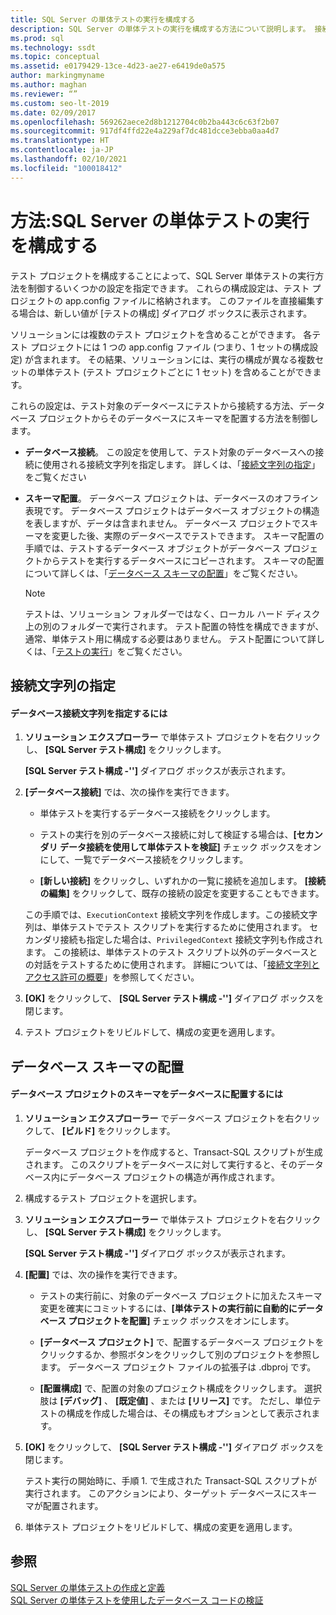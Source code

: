 ```yaml
---
title: SQL Server の単体テストの実行を構成する
description: SQL Server の単体テストの実行を構成する方法について説明します。 接続文字列を指定する方法とデータベース スキーマを配置する方法を確認します。
ms.prod: sql
ms.technology: ssdt
ms.topic: conceptual
ms.assetid: e0179429-13ce-4d23-ae27-e6419de0a575
author: markingmyname
ms.author: maghan
ms.reviewer: “”
ms.custom: seo-lt-2019
ms.date: 02/09/2017
ms.openlocfilehash: 569262aece2d8b1212704c0b2ba443c6c63f2b07
ms.sourcegitcommit: 917df4ffd22e4a229af7dc481dcce3ebba0aa4d7
ms.translationtype: HT
ms.contentlocale: ja-JP
ms.lasthandoff: 02/10/2021
ms.locfileid: "100018412"
---
```

# <a name="how-to-configure-sql-server-unit-test-execution"></a>方法:SQL Server の単体テストの実行を構成する

テスト プロジェクトを構成することによって、SQL Server 単体テストの実行方法を制御するいくつかの設定を指定できます。 これらの構成設定は、テスト プロジェクトの app.config ファイルに格納されます。 このファイルを直接編集する場合は、新しい値が [テストの構成] ダイアログ ボックスに表示されます。  
  
ソリューションには複数のテスト プロジェクトを含めることができます。 各テスト プロジェクトには 1 つの app.config ファイル (つまり、1 セットの構成設定) が含まれます。 その結果、ソリューションには、実行の構成が異なる複数セットの単体テスト (テスト プロジェクトごとに 1 セット) を含めることができます。  
  
これらの設定は、テスト対象のデータベースにテストから接続する方法、データベース プロジェクトからそのデータベースにスキーマを配置する方法を制御します。  
  
-   **データベース接続**。 この設定を使用して、テスト対象のデータベースへの接続に使用される接続文字列を指定します。 詳しくは、「[接続文字列の指定](#SpecifyConnectionStrings)」をご覧ください  
  
-   **スキーマ配置**。 データベース プロジェクトは、データベースのオフライン表現です。 データベース プロジェクトはデータベース オブジェクトの構造を表しますが、データは含まれません。 データベース プロジェクトでスキーマを変更した後、実際のデータベースでテストできます。 スキーマ配置の手順では、テストするデータベース オブジェクトがデータベース プロジェクトからテストを実行するデータベースにコピーされます。 スキーマの配置について詳しくは、「[データベース スキーマの配置](#DeployingDBSchema)」をご覧ください。  
  
    > [!NOTE]  
    > テストは、ソリューション フォルダーではなく、ローカル ハード ディスク上の別のフォルダーで実行されます。 テスト配置の特性を構成できますが、通常、単体テスト用に構成する必要はありません。 テスト配置について詳しくは、「[テストの実行](/previous-versions/visualstudio/visual-studio-2010/dd286680(v=vs.100))」をご覧ください。  
  
## <a name="specify-connection-strings"></a><a name="SpecifyConnectionStrings"></a>接続文字列の指定  
  
#### <a name="to-specify-database-connection-strings"></a>データベース接続文字列を指定するには  
  
1.  **ソリューション エクスプローラー** で単体テスト プロジェクトを右クリックし、 **[SQL Server テスト構成]** をクリックします。  
  
    **[SQL Server テスト構成 -'<projectname>']** ダイアログ ボックスが表示されます。  
  
2.  **[データベース接続]** では、次の操作を実行できます。  
  
    -   単体テストを実行するデータベース接続をクリックします。  
  
    -   テストの実行を別のデータベース接続に対して検証する場合は、**[セカンダリ データ接続を使用して単体テストを検証]** チェック ボックスをオンにして、一覧でデータベース接続をクリックします。  
  
    -   **[新しい接続]** をクリックし、いずれかの一覧に接続を追加します。 **[接続の編集]** をクリックして、既存の接続の設定を変更することもできます。  
  
    この手順では、`ExecutionContext` 接続文字列を作成します。この接続文字列は、単体テストでテスト スクリプトを実行するために使用されます。 セカンダリ接続も指定した場合は、`PrivilegedContext` 接続文字列も作成されます。 この接続は、単体テストのテスト スクリプト以外のデータベースとの対話をテストするために使用されます。 詳細については、「[接続文字列とアクセス許可の概要](../ssdt/overview-of-connection-strings-and-permissions.md)」を参照してください。  
  
3.  **[OK]** をクリックして、 **[SQL Server テスト構成 -'<projectname>']** ダイアログ ボックスを閉じます。  
  
4.  テスト プロジェクトをリビルドして、構成の変更を適用します。  
  
## <a name="deploy-a-database-schema"></a><a name="DeployingDBSchema"></a>データベース スキーマの配置  
  
#### <a name="to-deploy-to-a-database-the-schema-of-a-database-project"></a>データベース プロジェクトのスキーマをデータベースに配置するには  
  
1.  **ソリューション エクスプローラー** でデータベース プロジェクトを右クリックして、 **[ビルド]** をクリックします。  
  
    データベース プロジェクトを作成すると、Transact\-SQL スクリプトが生成されます。 このスクリプトをデータベースに対して実行すると、そのデータベース内にデータベース プロジェクトの構造が再作成されます。  
  
2.  構成するテスト プロジェクトを選択します。  
  
3.  **ソリューション エクスプローラー** で単体テスト プロジェクトを右クリックし、 **[SQL Server テスト構成]** をクリックします。  
  
    **[SQL Server テスト構成 -'<projectname>']** ダイアログ ボックスが表示されます。  
  
4.  **[配置]** では、次の操作を実行できます。  
  
    -   テストの実行前に、対象のデータベース プロジェクトに加えたスキーマ変更を確実にコミットするには、**[単体テストの実行前に自動的にデータベース プロジェクトを配置]** チェック ボックスをオンにします。  
  
    -   **[データベース プロジェクト]** で、配置するデータベース プロジェクトをクリックするか、参照ボタンをクリックして別のプロジェクトを参照します。 データベース プロジェクト ファイルの拡張子は .dbproj です。  
  
    -   **[配置構成]** で、配置の対象のプロジェクト構成をクリックします。 選択肢は **[デバッグ]** 、 **[既定値]** 、または **[リリース]** です。 ただし、単位テストの構成を作成した場合は、その構成もオプションとして表示されます。  
  
5.  **[OK]** をクリックして、 **[SQL Server テスト構成 -'<projectname>']** ダイアログ ボックスを閉じます。  
  
    テスト実行の開始時に、手順 1. で生成された Transact\-SQL スクリプトが実行されます。 このアクションにより、ターゲット データベースにスキーマが配置されます。  
  
6.  単体テスト プロジェクトをリビルドして、構成の変更を適用します。  
  
## <a name="see-also"></a>参照  
[SQL Server の単体テストの作成と定義](../ssdt/creating-and-defining-sql-server-unit-tests.md)  
[SQL Server の単体テストを使用したデータベース コードの検証](../ssdt/verifying-database-code-by-using-sql-server-unit-tests.md)  
